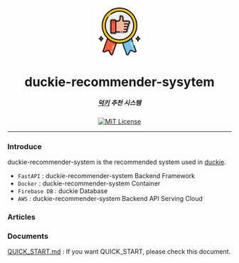 <p align="center">
  <img src="./assets/recommendation.png" width="21.56%" alt="duck" />
</p>
<h1 align="center">duckie-recommender-sysytem</h1>
<h5 align="center"><a href="https://github.com/sungbinland/duckie">덕키</a> 추천 시스템</h5>
<p align="center">
    <a href="LICENSE"><img alt="MIT License" src="https://img.shields.io/badge/License-MIT-blue"/></a>
</p>

---

### Introduce
duckie-recommender-system is the recommended system used in [duckie](https://github.com/sungbinland/duckie).

- `FastAPI` : duckie-recommender-system Backend Framework
- `Docker` : duckie-recommender-system Container
- `Firebase DB` : duckie Database
- `AWS` : duckie-recommender-system Backend API Serving Cloud

### Articles

### Documents
[QUICK_START.md](https://github.com/sungbinland/duckie-recommender-system/blob/main/QUICK_START.md) : If you want QUICK_START, please check this document. 
